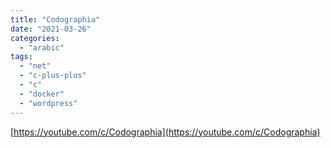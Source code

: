 ```yaml
---
title: "Codographia"
date: "2021-03-26"
categories: 
  - "arabic"
tags: 
  - "net"
  - "c-plus-plus"
  - "c"
  - "docker"
  - "wordpress"
---
```


[https://youtube.com/c/Codographia](https://youtube.com/c/Codographia)
